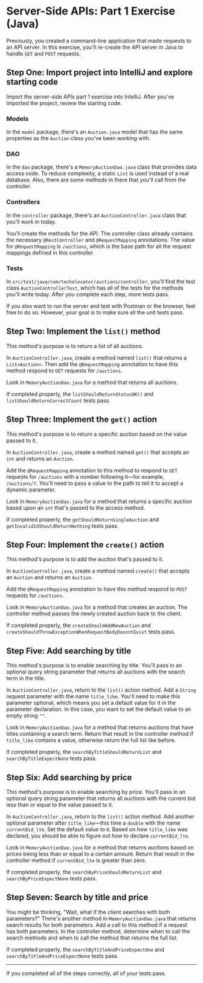 # Server-Side APIs: Part 1 Exercise (Java)

Previously, you created a command-line application that made requests to an API server. In this exercise, you'll re-create the API server in Java to handle `GET` and `POST` requests.

## Step One: Import project into IntelliJ and explore starting code

Import the server-side APIs part 1 exercise into IntelliJ. After you've imported the project, review the starting code.

### Models

In the `model` package, there's an `Auction.java` model that has the same properties as the `Auction` class you've been working with.

### DAO

In the `dao` package, there's a `MemoryAuctionDao.java` class that provides data access code. To reduce complexity, a static `List` is used instead of a real database. Also, there are some methods in there that you'll call from the controller.

### Controllers

In the `controller` package, there's an `AuctionController.java` class that you'll work in today.

You'll create the methods for the API. The controller class already contains the necessary `@RestController` and `@RequestMapping` annotations. The value for `@RequestMapping` is `/auctions`, which is the base path for all the request mappings defined in this controller.

### Tests

In `src/test/java/com/techelevator/auctions/controller`, you'll find the test class `AuctionControllerTest`, which has all of the tests for the methods you'll write today. After you complete each step, more tests pass.

If you also want to run the server and test with Postman or the browser, feel free to do so. However, your goal is to make sure all the unit tests pass.

## Step Two: Implement the `list()` method

This method's purpose is to return a list of all auctions.

In `AuctionController.java`, create a method named `list()` that returns a `List<Auction>`. Then add the `@RequestMapping` annotation to have this method respond to `GET` requests for `/auctions`.

Look in `MemoryAuctionDao.java` for a method that returns all auctions.

If completed properly, the `listShouldReturnStatusOK()` and `listShouldReturnCorrectCount` tests pass.

## Step Three: Implement the `get()` action

This method's purpose is to return a specific auction based on the value passed to it.

In `AuctionController.java`, create a method named `get()` that accepts an `int` and returns an `Auction`.

Add the `@RequestMapping` annotation to this method to respond to `GET` requests for `/auctions` with a number following it—for example, `/auctions/7`. You'll need to pass a value to the path to tell it to accept a dynamic parameter.

Look in `MemoryAuctionDao.java` for a method that returns a specific auction based upon an `int` that's passed to the access method.

If completed properly, the `getShouldReturnSingleAuction` and `getInvalidIdShouldReturnNothing` tests pass.

## Step Four: Implement the `create()` action

This method's purpose is to add the auction that's passed to it.

In `AuctionController.java`, create a method named `create()` that accepts an `Auction` and returns an `Auction`.

Add the `@RequestMapping` annotation to have this method respond to `POST` requests for `/auctions`.

Look in `MemoryAuctionDao.java` for a method that creates an auction. The controller method passes the newly created auction back to the client.

If completed properly, the `createShouldAddNewAuction`  and `createShouldThrowExceptionWhenRequestBodyDoesntExist` tests pass.

## Step Five: Add searching by title

This method's purpose is to enable searching by title. You'll pass in an optional query string parameter that returns all auctions with the search term in the title.

In `AuctionController.java`, return to the `list()` action method. Add a `String` request parameter with the name `title_like`. You'll need to make this parameter optional, which means you set a default value for it in the parameter declaration. In this case, you want to set the default value to an empty string `""`.

Look in `MemoryAuctionDao.java` for a method that returns auctions that have titles containing a search term. Return that result in the controller method if `title_like` contains a value, otherwise return the full list like before.

If completed properly, the `searchByTitleShouldReturnList` and `searchByTitleExpectNone` tests pass.

## Step Six: Add searching by price

This method's purpose is to enable searching by price. You'll pass in an optional query string parameter that returns all auctions with the current bid less than or equal to the value passed to it.

In `AuctionController.java`, return to the `list()` action method. Add another optional parameter after `title_like`—this time a `double` with the name `currentBid_lte`. Set the default value to `0`. Based on how `title_like` was declared, you should be able to figure out how to declare `currentBid_lte`.

Look in `MemoryAuctionDao.java` for a method that returns auctions based on prices being less than or equal to a certain amount. Return that result in the controller method if `currentBid_lte` is greater than zero.

If completed properly, the `searchByPriceShouldReturnList` and `searchByPriceExpectNone` tests pass.

## Step Seven: Search by title and price

You might be thinking, "Wait, what if the client searches with both parameters?" There's another method in `MemoryAuctionDao.java` that returns search results for both parameters. Add a call to this method if a request has both parameters. In the controller method, determine when to call the search methods and when to call the method that returns the full list.

If completed properly, the `searchByTitleAndPriceExpectOne` and `searchByTitleAndPriceExpectNone` tests pass.

---

If you completed all of the steps correctly, all of your tests pass.
